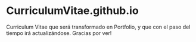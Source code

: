 # CurriculumVitae.github.io

Curriculum Vitae que será transformado en Portfolio, y que con el paso del tiempo irá actualizándose.
Gracias por ver!
